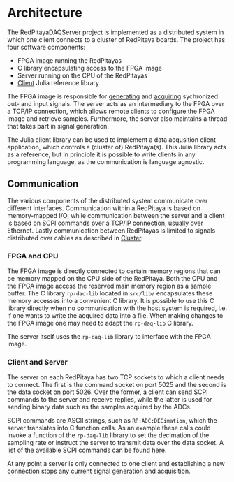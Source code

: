 # Architecture

The RedPitayaDAQServer project is implemented as a distributed system in which one client connects to a cluster of RedPitaya boards. The project has four software components:
* FPGA image running the RedPitayas
* C library encapsulating access to the FPGA image
* Server running on the CPU of the RedPitayas
* [Client](client.md) Julia reference library 
  
The FPGA image is responsible for [generating](generation.md) and [acquiring](acquisition.md) sychronized out- and input signals. The server acts as an intermediary to the FPGA over a TCP/IP connection, which allows remote clients to configure the FPGA image and retrieve samples. Furthermore, the server also maintains a thread that takes part in signal generation.

The Julia client library can be used to implement a data acqusition client application, which controls a (cluster of) RedPitaya(s). This Julia library acts as a reference, but in principle it is possible to write clients in any programming language, as the communication is language agnostic.

## Communication
The various components of the distributed system communicate over different interfaces. Communication within a RedPitaya is based on memory-mapped I/O, while communication between the server and a client is based on SCPI commands over a TCP/IP connection, usually over Ethernet. Lastly communication between RedPitayas is limited to signals distributed over cables as described in [Cluster](cluster.md).
### FPGA and CPU
The FPGA image is directly connected to certain memory regions that can be memory mapped on the CPU side of the RedPitaya. Both the CPU and the FPGA image access the reserved main memory region as a sample buffer. The C library `rp-daq-lib` located in `src/lib/` encapsulates these memory accesses into a convenient C library. It is possible to use this C library directly when no communication with the host system is required, i.e. if one wants to write the acquired data into a file. When making changes to the FPGA image one may need to adapt the `rp-daq-lib` C library.

The server itself uses the `rp-daq-lib` library to interface with the FPGA image.

### Client and Server
The server on each RedPitaya has two TCP sockets to which a client needs to connect. The first is the command socket on port 5025 and the second is the data socket on port 5026. Over the former, a client can send SCPI commands to the server and receive replies, while the latter is used for sending binary data such as the samples acquired by the ADCs.

SCPI commands are ASCII strings, such as `RP:ADC:DECimation`, which the server translates into C function calls. As an example these calls could invoke a function of the `rp-daq-lib` library to set the decimation of the sampling rate or instruct the server to transmit data over the data socket. A list of the available SCPI commands can be found [here](scpi.md).

At any point a server is only connected to one client and establishing a new connection stops any current signal generation and acquisition.